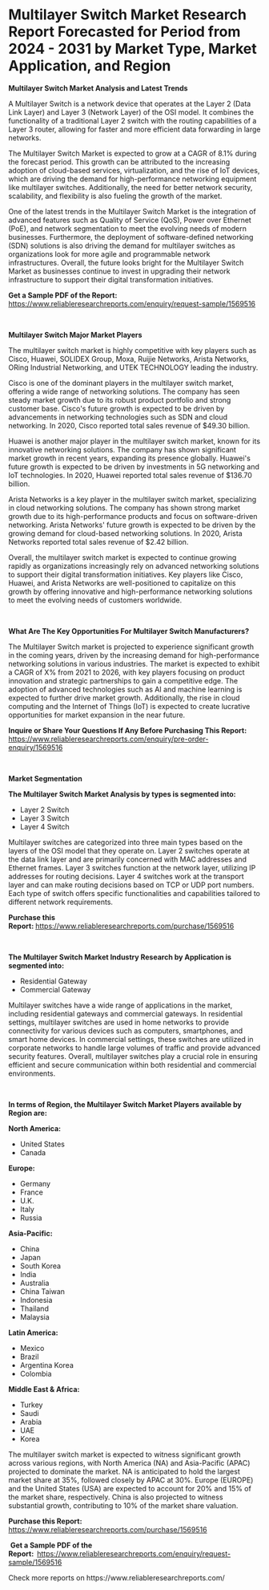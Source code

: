 <p><h1>Multilayer Switch Market Research Report Forecasted for Period from 2024 -  2031 by Market Type, Market Application, and Region</h1></p><p><strong>Multilayer Switch Market Analysis and Latest Trends</strong></p>
<p><p>A Multilayer Switch is a network device that operates at the Layer 2 (Data Link Layer) and Layer 3 (Network Layer) of the OSI model. It combines the functionality of a traditional Layer 2 switch with the routing capabilities of a Layer 3 router, allowing for faster and more efficient data forwarding in large networks.</p><p>The Multilayer Switch Market is expected to grow at a CAGR of 8.1% during the forecast period. This growth can be attributed to the increasing adoption of cloud-based services, virtualization, and the rise of IoT devices, which are driving the demand for high-performance networking equipment like multilayer switches. Additionally, the need for better network security, scalability, and flexibility is also fueling the growth of the market.</p><p>One of the latest trends in the Multilayer Switch Market is the integration of advanced features such as Quality of Service (QoS), Power over Ethernet (PoE), and network segmentation to meet the evolving needs of modern businesses. Furthermore, the deployment of software-defined networking (SDN) solutions is also driving the demand for multilayer switches as organizations look for more agile and programmable network infrastructures. Overall, the future looks bright for the Multilayer Switch Market as businesses continue to invest in upgrading their network infrastructure to support their digital transformation initiatives.</p></p>
<p><strong>Get a Sample PDF of the Report:&nbsp;</strong> <a href="https://www.reliableresearchreports.com/enquiry/request-sample/1569516">https://www.reliableresearchreports.com/enquiry/request-sample/1569516</a></p>
<p>&nbsp;</p>
<p><strong>Multilayer Switch Major Market Players</strong></p>
<p><p>The multilayer switch market is highly competitive with key players such as Cisco, Huawei, SOLIDEX Group, Moxa, Ruijie Networks, Arista Networks, ORing Industrial Networking, and UTEK TECHNOLOGY leading the industry. </p><p>Cisco is one of the dominant players in the multilayer switch market, offering a wide range of networking solutions. The company has seen steady market growth due to its robust product portfolio and strong customer base. Cisco's future growth is expected to be driven by advancements in networking technologies such as SDN and cloud networking. In 2020, Cisco reported total sales revenue of $49.30 billion.</p><p>Huawei is another major player in the multilayer switch market, known for its innovative networking solutions. The company has shown significant market growth in recent years, expanding its presence globally. Huawei's future growth is expected to be driven by investments in 5G networking and IoT technologies. In 2020, Huawei reported total sales revenue of $136.70 billion.</p><p>Arista Networks is a key player in the multilayer switch market, specializing in cloud networking solutions. The company has shown strong market growth due to its high-performance products and focus on software-driven networking. Arista Networks' future growth is expected to be driven by the growing demand for cloud-based networking solutions. In 2020, Arista Networks reported total sales revenue of $2.42 billion.</p><p>Overall, the multilayer switch market is expected to continue growing rapidly as organizations increasingly rely on advanced networking solutions to support their digital transformation initiatives. Key players like Cisco, Huawei, and Arista Networks are well-positioned to capitalize on this growth by offering innovative and high-performance networking solutions to meet the evolving needs of customers worldwide.</p></p>
<p>&nbsp;</p>
<p><strong>What Are The Key Opportunities For Multilayer Switch Manufacturers?</strong></p>
<p><p>The Multilayer Switch market is projected to experience significant growth in the coming years, driven by the increasing demand for high-performance networking solutions in various industries. The market is expected to exhibit a CAGR of X% from 2021 to 2026, with key players focusing on product innovation and strategic partnerships to gain a competitive edge. The adoption of advanced technologies such as AI and machine learning is expected to further drive market growth. Additionally, the rise in cloud computing and the Internet of Things (IoT) is expected to create lucrative opportunities for market expansion in the near future.</p></p>
<p><strong>Inquire or Share Your Questions If Any Before Purchasing This Report:</strong> <a href="https://www.reliableresearchreports.com/enquiry/pre-order-enquiry/1569516">https://www.reliableresearchreports.com/enquiry/pre-order-enquiry/1569516</a></p>
<p>&nbsp;</p>
<p><strong>Market Segmentation</strong></p>
<p><strong>The Multilayer Switch Market Analysis by types is segmented into:</strong></p>
<p><ul><li>Layer 2 Switch</li><li>Layer 3 Switch</li><li>Layer 4 Switch</li></ul></p>
<p><p>Multilayer switches are categorized into three main types based on the layers of the OSI model that they operate on. Layer 2 switches operate at the data link layer and are primarily concerned with MAC addresses and Ethernet frames. Layer 3 switches function at the network layer, utilizing IP addresses for routing decisions. Layer 4 switches work at the transport layer and can make routing decisions based on TCP or UDP port numbers. Each type of switch offers specific functionalities and capabilities tailored to different network requirements.</p></p>
<p><strong>Purchase this Report:&nbsp;</strong><a href="https://www.reliableresearchreports.com/purchase/1569516">https://www.reliableresearchreports.com/purchase/1569516</a></p>
<p>&nbsp;</p>
<p><strong>The Multilayer Switch Market Industry Research by Application is segmented into:</strong></p>
<p><ul><li>Residential Gateway</li><li>Commercial Gateway</li></ul></p>
<p><p>Multilayer switches have a wide range of applications in the market, including residential gateways and commercial gateways. In residential settings, multilayer switches are used in home networks to provide connectivity for various devices such as computers, smartphones, and smart home devices. In commercial settings, these switches are utilized in corporate networks to handle large volumes of traffic and provide advanced security features. Overall, multilayer switches play a crucial role in ensuring efficient and secure communication within both residential and commercial environments.</p></p>
<p>&nbsp;</p>
<p><strong>In terms of Region, the Multilayer Switch Market Players available by Region are:</strong></p>
<p>
    <p> <strong> North America: </strong>
        <ul>
            <li>United States</li>
            <li>Canada</li>
        </ul>
        </p> 
    <p> <strong> Europe: </strong>
        <ul>
            <li>Germany</li>
            <li>France</li>
            <li>U.K.</li>
            <li>Italy</li>
            <li>Russia</li>
        </ul>
        </p> 
    <p> <strong> Asia-Pacific: </strong>
        <ul>
            <li>China</li>
            <li>Japan</li>
            <li>South Korea</li>
            <li>India</li>
            <li>Australia</li>
            <li>China Taiwan</li>
            <li>Indonesia</li>
            <li>Thailand</li>
            <li>Malaysia</li>
        </ul>
        </p> 
    <p> <strong> Latin America: </strong>
        <ul>
            <li>Mexico</li>
            <li>Brazil</li>
            <li>Argentina Korea</li>
            <li>Colombia</li>
        </ul>
        </p> 
    <p> <strong> Middle East & Africa: </strong>
        <ul>
            <li>Turkey</li>
            <li>Saudi</li>
            <li>Arabia</li>
            <li>UAE</li>
            <li>Korea</li>
        </ul>
    </p>
    </p>
<p><p>The multilayer switch market is expected to witness significant growth across various regions, with North America (NA) and Asia-Pacific (APAC) projected to dominate the market. NA is anticipated to hold the largest market share at 35%, followed closely by APAC at 30%. Europe (EUROPE) and the United States (USA) are expected to account for 20% and 15% of the market share, respectively. China is also projected to witness substantial growth, contributing to 10% of the market share valuation.</p></p>
<p><strong>Purchase this Report: </strong><a href="https://www.reliableresearchreports.com/purchase/1569516">https://www.reliableresearchreports.com/purchase/1569516</a></p>
<p>&nbsp;<strong>Get a Sample PDF of the Report:&nbsp;&nbsp;</strong><a href="https://www.reliableresearchreports.com/enquiry/request-sample/1569516">https://www.reliableresearchreports.com/enquiry/request-sample/1569516</a></p>
<p><strong></strong></p>
<p>Check more reports on https://www.reliableresearchreports.com/</p>